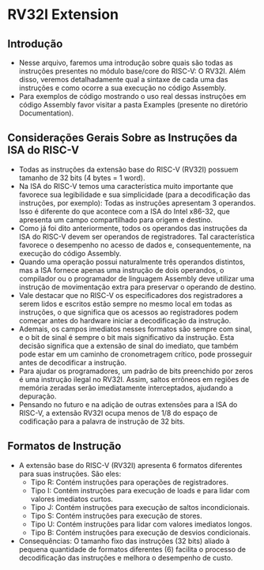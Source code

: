 # RV32I Extension

## Introdução
* Nesse arquivo, faremos uma introdução sobre quais são todas as instruções presentes no módulo base/core do RISC-V: O RV32I. Além disso, veremos detalhadamente qual a sintaxe de cada uma das instruções e como ocorre a sua execução no código Assembly.
* Para exemplos de código mostrando o uso real dessas instruções em código Assembly favor visitar a pasta Examples (presente no diretório Documentation).

## Considerações Gerais Sobre as Instruções da ISA do RISC-V
* Todas as instruções da extensão base do RISC-V (RV32I) possuem tamanho de 32 bits (4 bytes = 1 word).
* Na ISA do RISC-V temos uma característica muito importante que favorece sua legibilidade e sua simplicidade (para a decodificação das instruções, por exemplo): Todas as instruções apresentam 3 operandos. Isso é diferente do que acontece com a ISA do Intel x86-32, que apresenta um campo compartilhado para origem e destino.
* Como já foi dito anteriormente, todos os operandos das instruções da ISA do RISC-V devem ser operandos de registradores. Tal característica favorece o desempenho no acesso de dados e, consequentemente, na execução do código Assembly.
* Quando uma operação possui naturalmente três operandos distintos, mas a ISA fornece apenas uma instrução de dois operandos, o compilador ou o programador de linguagem Assembly deve utilizar uma instrução de movimentação extra para preservar o operando de destino.
* Vale destacar que no RISC-V os especificadores dos registradores a serem lidos e escritos estão sempre no mesmo local em todas as instruções, o que significa que os acessos ao registradores podem começar antes do hardware iniciar a decodificação da instrução.
* Ademais, os campos imediatos nesses formatos são sempre com sinal, e o bit de sinal é sempre o bit mais significativo da instrução. Esta decisão significa que a extensão de sinal do imediato, que também pode estar em um caminho de cronometragem crítico, pode prosseguir antes de decodificar a instrução.
* Para ajudar os programadores, um padrão de bits preenchido por zeros é uma instrução ilegal no RV32I. Assim, saltos errôneos em regiões de memória zeradas serão imediatamente interceptados, ajudando a depuração.
* Pensando no futuro e na adição de outras extensões para a ISA do RISC-V, a extensão RV32I ocupa menos de 1/8 do espaço de codificação para a palavra de instrução de 32 bits.

## Formatos de Instrução
* A extensão base do RISC-V (RV32I) apresenta 6 formatos diferentes para suas instruções. São eles:
  * Tipo R: Contém instruções para operações de registradores.
  * Tipo I: Contém instruções para execução de loads e para lidar com valores imediatos curtos.
  * Tipo J: Contém instruções para execução de saltos incondicionais.
  * Tipo S: Contém instruções para execução de stores.
  * Tipo U: Contém instruções para lidar com valores imediatos longos.
  * Tipo B: Contém instruções para execução de desvios condicionais.
* Consequências: O tamanho fixo das instruções (32 bits) aliado à pequena quantidade de formatos diferentes (6) facilita o processo de decodificação das instruções e melhora o desempenho de custo.
